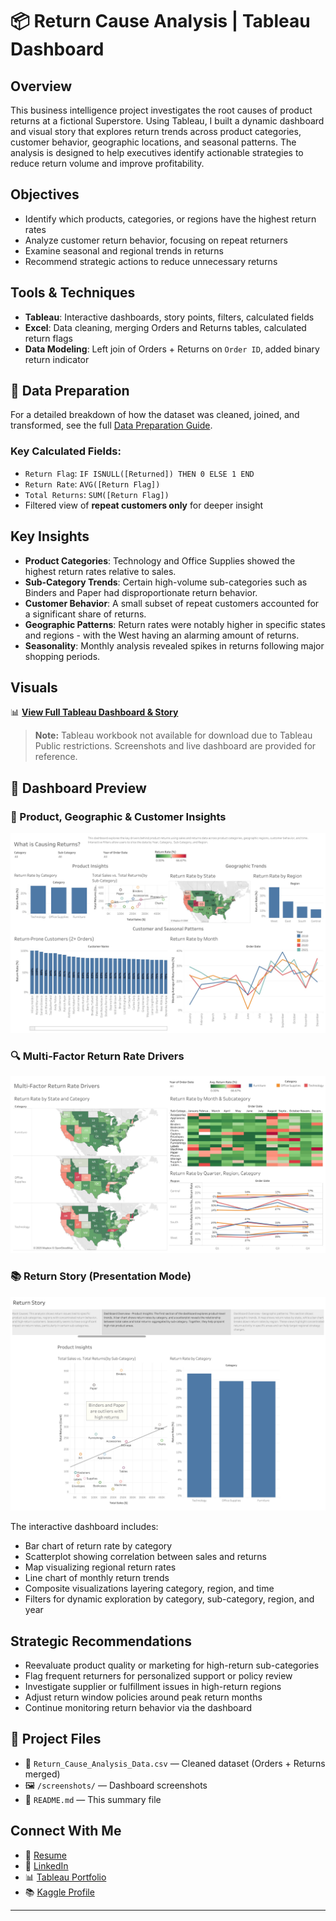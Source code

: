 # 📦 Return Cause Analysis | Tableau Dashboard

## Overview
This business intelligence project investigates the root causes of product returns at a fictional Superstore. Using Tableau, I built a dynamic dashboard and visual story that explores return trends across product categories, customer behavior, geographic locations, and seasonal patterns. The analysis is designed to help executives identify actionable strategies to reduce return volume and improve profitability.

## Objectives
- Identify which products, categories, or regions have the highest return rates
- Analyze customer return behavior, focusing on repeat returners
- Examine seasonal and regional trends in returns
- Recommend strategic actions to reduce unnecessary returns

## Tools & Techniques
- **Tableau**: Interactive dashboards, story points, filters, calculated fields
- **Excel**: Data cleaning, merging Orders and Returns tables, calculated return flags
- **Data Modeling**: Left join of Orders + Returns on `Order ID`, added binary return indicator

## 🧹 Data Preparation

For a detailed breakdown of how the dataset was cleaned, joined, and transformed, see the full [Data Preparation Guide](./data_preparation.md).


### Key Calculated Fields:
- `Return Flag`: `IF ISNULL([Returned]) THEN 0 ELSE 1 END`
- `Return Rate`: `AVG([Return Flag])`
- `Total Returns`: `SUM([Return Flag])`
- Filtered view of **repeat customers only** for deeper insight

## Key Insights
- **Product Categories**: Technology and Office Supplies showed the highest return rates relative to sales.
- **Sub-Category Trends**: Certain high-volume sub-categories such as Binders and Paper had disproportionate return behavior.
- **Customer Behavior**: A small subset of repeat customers accounted for a significant share of returns.
- **Geographic Patterns**: Return rates were notably higher in specific states and regions - with the West having an alarming amount of returns.
- **Seasonality**: Monthly analysis revealed spikes in returns following major shopping periods.

## Visuals
📊 [**View Full Tableau Dashboard & Story**](https://public.tableau.com/app/profile/dalya.s/viz/ReturnCauseAnalysisStory/ReturnStory)
> **Note:** Tableau workbook not available for download due to Tableau Public restrictions. Screenshots and live dashboard are provided for reference.

## 📸 Dashboard Preview

### 🧩 Product, Geographic & Customer Insights
![Dashboard Overview](./Product%2C%20Geographic%2C%20Customer%20Insights%20.jpg)

### 🔍 Multi-Factor Return Rate Drivers
![Multi-Factor View](./Multi-Factor%20Return%20Rate%20Drivers.jpg)

### 📚 Return Story (Presentation Mode)
![Return Story](./Return%20Story.jpg)


The interactive dashboard includes:
- Bar chart of return rate by category
- Scatterplot showing correlation between sales and returns
- Map visualizing regional return rates
- Line chart of monthly return trends
- Composite visualizations layering category, region, and time
- Filters for dynamic exploration by category, sub-category, region, and year

## Strategic Recommendations
- Reevaluate product quality or marketing for high-return sub-categories
- Flag frequent returners for personalized support or policy review
- Investigate supplier or fulfillment issues in high-return regions
- Adjust return window policies around peak return months
- Continue monitoring return behavior via the dashboard

## 📂 Project Files
- 📄 `Return_Cause_Analysis_Data.csv` — Cleaned dataset (Orders + Returns merged)
- 🖼️ `/screenshots/` — Dashboard screenshots
- 🧾 `README.md` — This summary file

## Connect With Me
- 📄 [Resume](https://docs.google.com/document/d/1__BjBZNdEdzZwglkZYnPurL69lSgW1B4-WJvTYCPRB4/edit?usp=sharing)
- 💼 [LinkedIn](https://www.linkedin.com/in/dalyasohl)
- 📊 [Tableau Portfolio](https://public.tableau.com/app/profile/dalya.s/vizzes)
- 📚 [Kaggle Profile](https://www.kaggle.com/dalyas)

---
